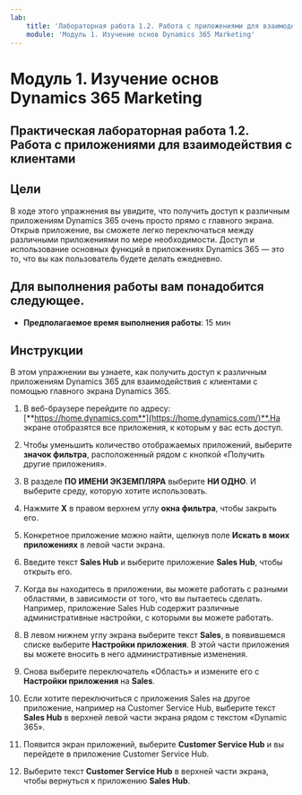 ```yaml
---
lab:
    title: 'Лабораторная работа 1.2. Работа с приложениями для взаимодействия с клиентами'
    module: 'Модуль 1. Изучение основ Dynamics 365 Marketing'
---
```


Модуль 1. Изучение основ Dynamics 365 Marketing
========================

## Практическая лабораторная работа 1.2. Работа с приложениями для взаимодействия с клиентами 

## Цели

В ходе этого упражнения вы увидите, что получить доступ к различным приложениям Dynamics 365 очень просто прямо с главного экрана. Открыв приложение, вы сможете легко переключаться между различными приложениями по мере необходимости. Доступ и использование основных функций в приложениях Dynamics 365 — это то, что вы как пользователь будете делать ежедневно.


## Для выполнения работы вам понадобится следующее.

  - **Предполагаемое время выполнения работы**: 15 мин

## Инструкции

В этом упражнении вы узнаете, как получить доступ к различным приложениям Dynamics 365 для взаимодействия с клиентами с помощью главного экрана Dynamics 365. 

1. В веб-браузере перейдите по адресу: [**https://home.dynamics.com**](https://home.dynamics.com/)**.На экране отобразятся все приложения, к которым у вас есть доступ. 

2. Чтобы уменьшить количество отображаемых приложений, выберите **значок фильтра**, расположенный рядом с кнопкой «Получить другие приложения». 

3. В разделе **ПО ИМЕНИ ЭКЗЕМПЛЯРА** выберите **НИ ОДНО**. И выберите среду, которую хотите использовать. 

4. Нажмите **X** в правом верхнем углу **окна фильтра**, чтобы закрыть его. 

5. Конкретное приложение можно найти, щелкнув поле **Искать в моих приложениях** в левой части экрана. 

6. Введите текст **Sales Hub** и выберите приложение **Sales Hub**, чтобы открыть его. 

7. Когда вы находитесь в приложении, вы можете работать с разными областями, в зависимости от того, что вы пытаетесь сделать. Например, приложение Sales Hub содержит различные административные настройки, с которыми вы можете работать. 

8. В левом нижнем углу экрана выберите текст **Sales**, в появившемся списке выберите **Настройки приложения**. В этой части приложения вы можете вносить в него административные изменения. 

9. Снова выберите переключатель «Область» и измените его с **Настройки приложения** на **Sales**.

10. Если хотите переключиться с приложения Sales на другое приложение, например на Customer Service Hub, выберите текст **Sales Hub** в верхней левой части экрана рядом с текстом «Dynamic 365». 

11. Появится экран приложений, выберите **Customer Service Hub** и вы перейдете в приложение Customer Service Hub. 

12. Выберите текст **Customer Service Hub** в верхней части экрана, чтобы вернуться к приложению **Sales Hub**. 

